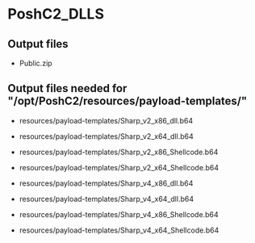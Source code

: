 # PoshC2_DLLS

## Output files

* Public.zip

## Output files needed for "/opt/PoshC2/resources/payload-templates/"

* resources/payload-templates/Sharp_v2_x86_dll.b64
* resources/payload-templates/Sharp_v2_x64_dll.b64
* resources/payload-templates/Sharp_v2_x86_Shellcode.b64
* resources/payload-templates/Sharp_v2_x64_Shellcode.b64

* resources/payload-templates/Sharp_v4_x86_dll.b64
* resources/payload-templates/Sharp_v4_x64_dll.b64
* resources/payload-templates/Sharp_v4_x86_Shellcode.b64
* resources/payload-templates/Sharp_v4_x64_Shellcode.b64
